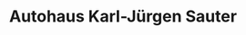 ---
title: "Autohaus Karl-Jürgen Sauter"
url: /oberzent/autohaus-karl-juergen-sauter/
shop: Autohaus
---